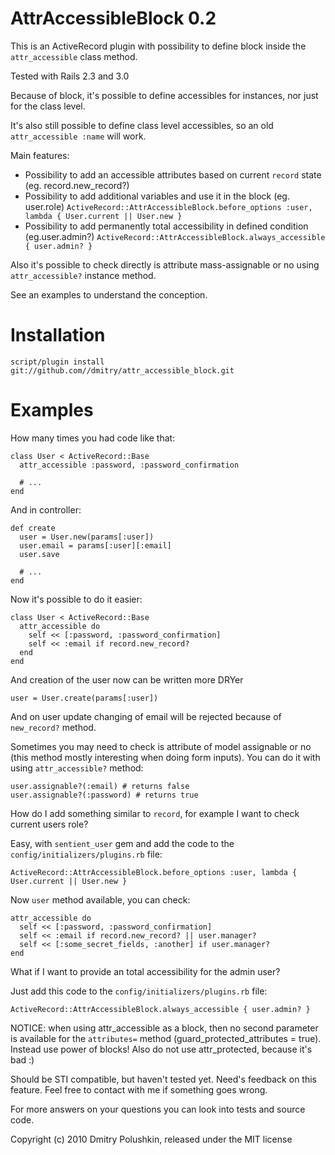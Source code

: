 AttrAccessibleBlock 0.2
=======================

This is an ActiveRecord plugin with possibility to define block inside the `attr_accessible` class method.

Tested with Rails 2.3 and 3.0

Because of block, it's possible to define accessibles for instances, nor just for the class level.

It's also still possible to define class level accessibles, so an old `attr_accessible :name` will work.

Main features:

* Possibility to add an accessible attributes based on current `record` state (eg. record.new_record?)
* Possibility to add additional variables and use it in the block (eg. user.role) `ActiveRecord::AttrAccessibleBlock.before_options :user, lambda { User.current || User.new }`
* Possibility to add permanently total accessibility in defined condition (eg.user.admin?) `ActiveRecord::AttrAccessibleBlock.always_accessible { user.admin? }`

Also it's possible to check directly is attribute mass-assignable or no using `attr_accessible?` instance method.

See an examples to understand the conception.

Installation
============

    script/plugin install git://github.com//dmitry/attr_accessible_block.git

Examples
========

How many times you had code like that:

    class User < ActiveRecord::Base
      attr_accessible :password, :password_confirmation

      # ...
    end

And in controller:

    def create
      user = User.new(params[:user])
      user.email = params[:user][:email]
      user.save

      # ...
    end

Now it's possible to do it easier:

    class User < ActiveRecord::Base
      attr_accessible do
        self << [:password, :password_confirmation]
        self << :email if record.new_record?
      end
    end

And creation of the user now can be written more DRYer

    user = User.create(params[:user])

And on user update changing of email will be rejected because of `new_record?` method.

Sometimes you may need to check is attribute of model assignable or no (this method mostly interesting when doing form inputs). You can do it with using `attr_accessible?` method:

    user.assignable?(:email) # returns false
    user.assignable?(:password) # returns true

How do I add something similar to `record`, for example I want to check current users role?

Easy, with `sentient_user` gem and add the code to the `config/initializers/plugins.rb` file:

    ActiveRecord::AttrAccessibleBlock.before_options :user, lambda { User.current || User.new }

Now `user` method available, you can check:

    attr_accessible do
      self << [:password, :password_confirmation]
      self << :email if record.new_record? || user.manager?
      self << [:some_secret_fields, :another] if user.manager?
    end

What if I want to provide an total accessibility for the admin user?

Just add this code to the `config/initializers/plugins.rb` file:

    ActiveRecord::AttrAccessibleBlock.always_accessible { user.admin? }

NOTICE: when using attr_accessible as a block, then no second parameter is available for the `attributes=` method (guard_protected_attributes = true). Instead use power of blocks! Also do not use attr_protected, because it's bad :)

Should be STI compatible, but haven't tested yet. Need's feedback on this feature. Feel free to contact with me if something goes wrong.

For more answers on your questions you can look into tests and source code.

Copyright (c) 2010 Dmitry Polushkin, released under the MIT license
